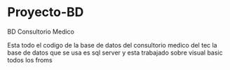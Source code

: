 # Proyecto-BD
BD Consultorio Medico

Esta todo el codigo de la base de datos del consultorio medico del tec
la base de datos que se usa es sql server y esta trabajado sobre
visual basic todos los froms 
